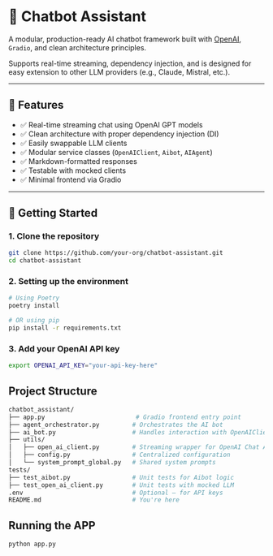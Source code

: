 # 🤖 Chatbot Assistant

A modular, production-ready AI chatbot framework built with [OpenAI](https://platform.openai.com/), `Gradio`, and clean architecture principles.

Supports real-time streaming, dependency injection, and is designed for easy extension to other LLM providers (e.g., Claude, Mistral, etc.).

---

## 🧱 Features

- ✅ Real-time streaming chat using OpenAI GPT models
- ✅ Clean architecture with proper dependency injection (DI)
- ✅ Easily swappable LLM clients
- ✅ Modular service classes (`OpenAIClient`, `Aibot`, `AIAgent`)
- ✅ Markdown-formatted responses
- ✅ Testable with mocked clients
- ✅ Minimal frontend via Gradio

---

## 🚀 Getting Started

### 1. Clone the repository

```bash
git clone https://github.com/your-org/chatbot-assistant.git
cd chatbot-assistant 
```
### 2. Setting up the environment
```bash
# Using Poetry
poetry install

# OR using pip
pip install -r requirements.txt
```
### 3. Add your OpenAI API key
```bash
export OPENAI_API_KEY="your-api-key-here"
```
## Project Structure
```bash
chatbot_assistant/
├── app.py                         # Gradio frontend entry point
├── agent_orchestrator.py         # Orchestrates the AI bot
├── ai_bot.py                     # Handles interaction with OpenAIClient
├── utils/
│   ├── open_ai_client.py         # Streaming wrapper for OpenAI Chat API
│   ├── config.py                 # Centralized configuration
│   └── system_prompt_global.py   # Shared system prompts
tests/
├── test_aibot.py                 # Unit tests for Aibot logic
├── test_open_ai_client.py        # Unit tests with mocked LLM
.env                              # Optional – for API keys
README.md                         # You're here

```
## Running the APP
```bash
python app.py
```